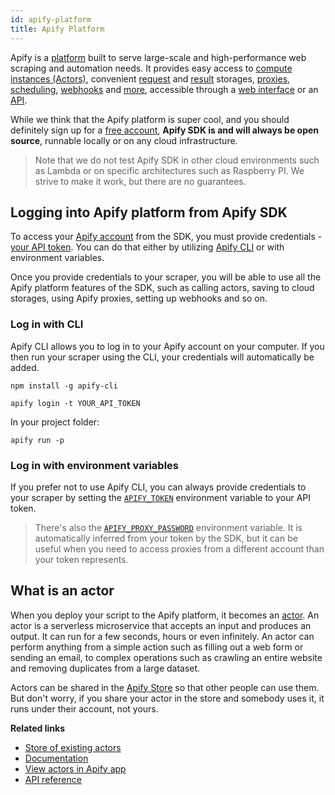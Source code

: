 ```yaml
---
id: apify-platform
title: Apify Platform
---
```


Apify is a [platform](https://apify.com) built to serve large-scale and high-performance web scraping
and automation needs. It provides easy access to [compute instances (Actors)](#what-is-an-actor),
convenient [request](../guides/request-storage) and [result](../guides/result-storage) storages, [proxies](../guides/proxy-management),
[scheduling](https://docs.apify.com/scheduler), [webhooks](https://docs.apify.com/webhooks)
and [more](https://docs.apify.com/), accessible through a [web interface](https://my.apify.com)
or an [API](https://docs.apify.com/api).

While we think that the Apify platform is super cool, and you should definitely sign up for a
[free account](https://my.apify.com/sign-up), **Apify SDK is and will always be open source**,
runnable locally or on any cloud infrastructure.

> Note that we do not test Apify SDK in other cloud environments such as Lambda or on specific
> architectures such as Raspberry PI. We strive to make it work, but there are no guarantees.

## Logging into Apify platform from Apify SDK
To access your [Apify account](https://my.apify.com/sign-up) from the SDK, you must provide
credentials - [your API token](https://my.apify.com/account#/integrations). You can do that
either by utilizing [Apify CLI](https://github.com/apify/apify-cli) or with environment
variables.

Once you provide credentials to your scraper, you will be able to use all the Apify platform
features of the SDK, such as calling actors, saving to cloud storages, using Apify proxies,
setting up webhooks and so on.

### Log in with CLI
Apify CLI allows you to log in to your Apify account on your computer. If you then run your
scraper using the CLI, your credentials will automatically be added.

```
npm install -g apify-cli
```
```
apify login -t YOUR_API_TOKEN
```
In your project folder:
```
apify run -p
```

### Log in with environment variables
If you prefer not to use Apify CLI, you can always provide credentials to your scraper
by setting the [`APIFY_TOKEN`](../guides/environment-variables#apify_token) environment
variable to your API token.

> There's also the [`APIFY_PROXY_PASSWORD`](../guides/environment-variables#apify_proxy_password)
> environment variable. It is automatically inferred from your token by the SDK, but it can be useful
> when you need to access proxies from a different account than your token represents.

## What is an actor
When you deploy your script to the Apify platform, it becomes an [actor](https://apify.com/actors).
An actor is a serverless microservice that accepts an input and produces an output. It can run for
a few seconds, hours or even infinitely. An actor can perform anything from a simple action such
as filling out a web form or sending an email, to complex operations such as crawling an entire website
and removing duplicates from a large dataset.

Actors can be shared in the [Apify Store](https://apify.com/store) so that other people can use them.
But don't worry, if you share your actor in the store and somebody uses it, it runs under their account,
not yours.

**Related links**

-   [Store of existing actors](https://apify.com/store)
-   [Documentation](https://docs.apify.com/actor)
-   [View actors in Apify app](https://my.apify.com/actors)
-   [API reference](https://apify.com/docs/api/v2#/reference/actors)
